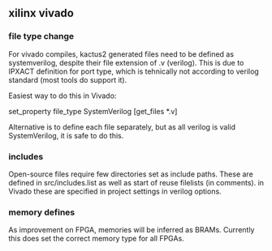## xilinx vivado

### file type change

For vivado compiles, kactus2 generated files need to be defined as systemverilog, despite their file extension of .v (verilog). This is due to IPXACT definition for port type, which is tehnically not according to verilog standard (most tools do support it).

Easiest way to do this in Vivado:

set_property file_type SystemVerilog [get_files *.v]

Alternative is to define each file separately, but as all verilog is valid SystemVerilog, it is safe to do this.

### includes

Open-source files require few directories set as include paths. These are defined in src/includes.list as well as start of reuse filelists (in comments). in Vivado these are specified in project settings in verilog options.

### memory defines

As improvement on FPGA, memories will be inferred as BRAMs. Currently this does set the correct memory type for all FPGAs.